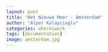 ```yaml
---
layout: post
title: "Het Nieuwe Meer - Amsterdam"
author: "Alper Kalaycioglu"
categories: whereiwork
tags: [documentation]
image: amsterdam.jpg
---
```


